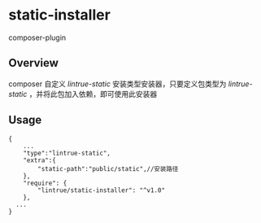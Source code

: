 # static-installer
composer-plugin 
## Overview
composer 自定义 *lintrue-static* 安装类型安装器，只要定义包类型为 *lintrue-static* ，并将此包加入依赖，即可使用此安装器
## Usage
```
{
    ...
    "type":"lintrue-static",
    "extra":{
        "static-path":"public/static",//安装路径
    },
    "require": {
        "lintrue/static-installer": "^v1.0"
    },
  ...
}
```
